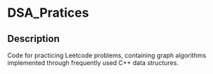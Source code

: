 # DSA_Pratices
## Description
Code for practicing Leetcode problems, containing graph algorithms implemented through frequently used C++ data structures.
